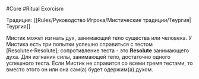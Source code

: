 #Core #Ritual
Exorcism

Традиция: [[Rules/Руководство Игрока/Мистические традиции/Теургия|Теургия]]

Мистик может изгнать дух, занимающий тело существа или человека. У Мистика есть три попытки успешно справиться с тестом [Resolute←Resolute]; сопротивление теста - это **Resolute** занимающего духа. Для изгнания силы, занимающей тело, достаточно одного успешного теста. Если Мистик не справится со всеми тремя тестами, то вместо этого он или она сам(а) будет одержим(а) духом.